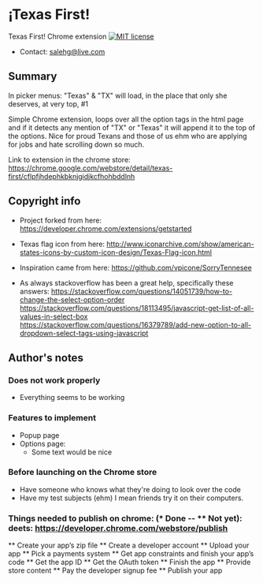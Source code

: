 # ¡Texas First!
Texas First! Chrome extension
[![MIT license](https://img.shields.io/badge/license-MIT-lightgrey.svg)](https://raw.githubusercontent.com/qirh/TexasFirst/master/LICENSE)

* Contact: salehg@live.com

## Summary
  In picker menus: "Texas" & "TX" will load, in the place that only she deserves, at very top, #1

  Simple Chrome extension, loops over all the option tags in the html page and if it detects any mention of "TX" or "Texas" it will append it to the top of the options. Nice for proud Texans and those of us ehm who are applying for jobs and hate scrolling down so much.

  Link to extension in the chrome store:
    https://chrome.google.com/webstore/detail/texas-first/cflpfjhdephkbknjgidjkcfhohbddlnh

## Copyright info
  * Project forked from here:
    https://developer.chrome.com/extensions/getstarted

  * Texas flag icon from here:
    http://www.iconarchive.com/show/american-states-icons-by-custom-icon-design/Texas-Flag-icon.html

  * Inspiration came from here:
    https://github.com/vpicone/SorryTennesee

  * As always stackoverflow has been a great help, specifically these answers:
    https://stackoverflow.com/questions/14051739/how-to-change-the-select-option-order
    https://stackoverflow.com/questions/18113495/javascript-get-list-of-all-values-in-select-box
    https://stackoverflow.com/questions/16379789/add-new-option-to-all-dropdown-select-tags-using-javascript

## Author's notes

### Does not work properly
  * Everything seems to be working

### Features to implement
  * Popup page
  * Options page:
    * Some text would be nice

### Before launching on the Chrome store
  * Have someone who knows what they're doing to look over the code
  * Have my test subjects (ehm) I mean friends try it on their computers.


### Things needed to publish on chrome: (* Done -- ** Not yet): deets: https://developer.chrome.com/webstore/publish
  ** Create your app’s zip file
  ** Create a developer account
  ** Upload your app
  ** Pick a payments system
  ** Get app constraints and finish your app’s code
  ** Get the app ID
  ** Get the OAuth token
  ** Finish the app
  ** Provide store content
  ** Pay the developer signup fee
  ** Publish your app
